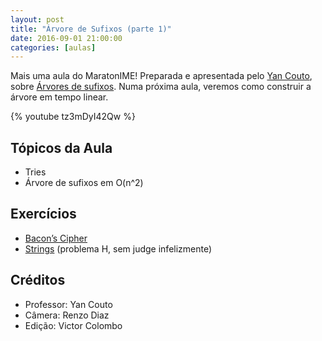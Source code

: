 ```yaml
---
layout: post
title: "Árvore de Sufixos (parte 1)"
date: 2016-09-01 21:00:00
categories: [aulas]
---
```


Mais uma aula do MaratonIME! Preparada e apresentada pelo [Yan Couto](http://codeforces.com/profile/ItsYanBitches), sobre [Árvores de sufixos](https://youtu.be/tz3mDyI42Qw). Numa próxima aula, veremos como construir a árvore em tempo linear. 

{% youtube tz3mDyI42Qw %}  

## Tópicos da Aula
- Tries
- Árvore de sufixos em O(n^2)

## Exercícios
- [Bacon’s Cipher](http://acm.timus.ru/problem.aspx?num=1590)
- [Strings](http://docdro.id/gKmXIY7) (problema H, sem judge infelizmente)

## Créditos
- Professor: Yan Couto
- Câmera: Renzo Diaz
- Edição: Victor Colombo

